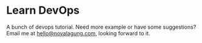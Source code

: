 # Learn DevOps

A bunch of devops tutorial. Need more example or have some suggestions? Email me at <a href="mailto:hello@novalagung.com">hello@novalagung.com</a>, looking forward to it.
